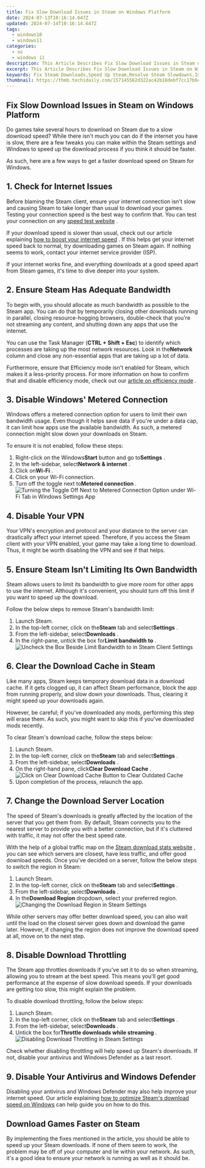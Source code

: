 ```yaml
---
title: Fix Slow Download Issues in Steam on Windows Platform
date: 2024-07-13T10:16:14.647Z
updated: 2024-07-14T10:16:14.647Z
tags:
  - windows10
  - windows11
categories:
  - os
  - windows 11
description: This Article Describes Fix Slow Download Issues in Steam on Windows Platform
excerpt: This Article Describes Fix Slow Download Issues in Steam on Windows Platform
keywords: Fix Steam Downloads,Speed Up Steam,Resolve Steam Slowdowns,Improve Steam Performance,Enhance Steam Download,Accelerate Windows Steam,Boost Steam Game Speed
thumbnail: https://thmb.techidaily.com/157145562d322ac42b18debf7cc17b6e328143a79a361dfc0ab65e3b0afbaf26.jpg
---
```


## Fix Slow Download Issues in Steam on Windows Platform

 Do games take several hours to download on Steam due to a slow download speed? While there isn't much you can do if the internet you have is slow, there are a few tweaks you can make within the Steam settings and Windows to speed up the download process if you think it should be faster.

 As such, here are a few ways to get a faster download speed on Steam for Windows.

## 1\. Check for Internet Issues

 Before blaming the Steam client, ensure your internet connection isn't slow and causing Steam to take longer than usual to download your games. Testing your connection speed is the best way to confirm that. You can test your connection on any [speed test website](https://www.makeuseof.com/best-free-websites-test-internet-speed/) .

 If your download speed is slower than usual, check out our article explaining [how to boost your internet speed](https://www.makeuseof.com/windows-11-increase-internet-speed/#:~:text=Disable%20the%20Metered%20Connection&text=It%20helps%20to%20save%20the,11%20to%20increase%20the%20speed.) . If this helps get your internet speed back to normal, try downloading games on Steam again. If nothing seems to work, contact your internet service provider (ISP).

 If your internet works fine, and everything downloads at a good speed apart from Steam games, it's time to dive deeper into your system.

## 2\. Ensure Steam Has Adequate Bandwidth

 To begin with, you should allocate as much bandwidth as possible to the Steam app. You can do that by temporarily closing other downloads running in parallel, closing resource-hogging browsers, double-check that you're not streaming any content, and shutting down any apps that use the internet.

 You can use the Task Manager (**CTRL + Shift + Esc**) to identify which processes are taking up the most network resources. Look in the**Network** column and close any non-essential apps that are taking up a lot of data.

 Furthermore, ensure that Efficiency mode isn't enabled for Steam, which makes it a less-priority process. For more information on how to confirm that and disable efficiency mode, check out our [article on efficiency mode](https://www.makeuseof.com/windows-11-task-manager-efficiency-mode/#how-to-enable-or-disable-efficiency-mode) .

## 3\. Disable Windows' Metered Connection

 Windows offers a metered connection option for users to limit their own bandwidth usage. Even though it helps save data if you're under a data cap, it can limit how apps use the available bandwidth. As such, a metered connection might slow down your downloads on Steam.

To ensure it is not enabled, follow these steps:

1. Right-click on the Windows**Start** button and go to**Settings** .
2. In the left-sidebar, select**Network & internet** .
3. Click on**Wi-Fi** .
4. Click on your Wi-Fi connection.
5. Turn off the toggle next to**Metered connection** .  
![Turning the Toggle Off Next to Metered Connection Option under Wi-Fi Tab in Windows Settings App](https://static1.makeuseofimages.com/wordpress/wp-content/uploads/2022/08/Image-1-Turning-the-Toggle-Off-Next-to-Metered-Connection-Option-under-Wi-Fi-Tab-in-Windows-Settings-App.jpg)

## 4\. Disable Your VPN

 Your VPN's encryption and protocol and your distance to the server can drastically affect your internet speed. Therefore, if you access the Steam client with your VPN enabled, your game may take a long time to download. Thus, it might be worth disabling the VPN and see if that helps.

## 5\. Ensure Steam Isn't Limiting Its Own Bandwidth

 Steam allows users to limit its bandwidth to give more room for other apps to use the internet. Although it's convenient, you should turn off this limit if you want to speed up the download.

Follow the below steps to remove Steam's bandwidth limit:

1. Launch Steam.
2. In the top-left corner, click on the**Steam** tab and select**Settings** .
3. From the left-sidebar, select**Downloads** .
4. In the right-pane, untick the box for**Limit bandwidth to** .  
![Uncheck the Box Beside Limit Bandwidth to in Steam Client Settings](https://static1.makeuseofimages.com/wordpress/wp-content/uploads/2023/04/uncheck-the-box-beside-limit-bandwidth-to-in-steam-client-settings.jpg)

## 6\. Clear the Download Cache in Steam

 Like many apps, Steam keeps temporary download data in a download cache. If it gets clogged up, it can affect Steam performance, block the app from running properly, and slow down your downloads. Thus, clearing it might speed up your downloads again.

 However, be careful; if you've downloaded any mods, performing this step will erase them. As such, you might want to skip this if you've downloaded mods recently.

To clear Steam's download cache, follow the steps below:

1. Launch Steam.
2. In the top-left corner, click on the**Steam** tab and select**Settings** .
3. From the left-sidebar, select**Downloads** .
4. On the right-hand pane, click**Clear Download Cache** .  
![Click on Clear Download Cache Button to Clear Outdated Cache](https://static1.makeuseofimages.com/wordpress/wp-content/uploads/2023/04/click-on-clear-download-cache-button-to-clear-outdated-cache.jpg)
5. Upon completion of the process, relaunch the app.

## 7\. Change the Download Server Location

 The speed of Steam's downloads is greatly affected by the location of the server that you get them from. By default, Steam connects you to the nearest server to provide you with a better connection, but if it's cluttered with traffic, it may not offer the best speed rate.

 With the help of a global traffic map on the [Steam download stats website](https://store.steampowered.com/stats/content/) , you can see which servers are closest, have less traffic, and offer good download speeds. Once you've decided on a server, follow the below steps to switch the region in Steam:

1. Launch Steam.
2. In the top-left corner, click on the**Steam** tab and select**Settings** .
3. From the left-sidebar, select**Downloads** .
4. In the**Download Region** dropdown, select your preferred region.  
![Changing the Download Region in Steam Settings](https://static1.makeuseofimages.com/wordpress/wp-content/uploads/2023/04/changing-the-download-region-in-steam-settings.jpg)

 While other servers may offer better download speed, you can also wait until the load on the closest server goes down and download the game later. However, if changing the region does not improve the download speed at all, move on to the next step.

## 8\. Disable Download Throttling

 The Steam app throttles downloads if you've set it to do so when streaming, allowing you to stream at the best speed. This means you'll get good performance at the expense of slow download speeds. If your downloads are getting too slow, this might explain the problem.

To disable download throttling, follow the below steps:

1. Launch Steam.
2. In the top-left corner, click on the**Steam** tab and select**Settings** .
3. From the left-sidebar, select**Downloads** .
4. Untick the box for**Throttle downloads while streaming** .  
![Disabling Download Throttling in Steam Settings](https://static1.makeuseofimages.com/wordpress/wp-content/uploads/2023/04/disabling-download-throttling-in-steam-settings.jpg)

 Check whether disabling throttling will help speed up Steam's downloads. If not, disable your antivirus and Windows Defender as a last resort.

## 9\. Disable Your Antivirus and Windows Defender

 Disabling your antivirus and Windows Defender may also help improve your internet speed. Our article explaining [how to optimize Steam's download speed on Windows](https://www.makeuseof.com/tag/steam-download-speeds/#disable-your-antivirus-software-and-firewall) can help guide you on how to do this.

## Download Games Faster on Steam

 By implementing the fixes mentioned in the article, you should be able to speed up your Steam downloads. If none of them seem to work, the problem may be off of your computer and lie within your network. As such, it's a good idea to ensure your network is running as well as it should be.

<ins class="adsbygoogle"
     style="display:block"
     data-ad-format="autorelaxed"
     data-ad-client="ca-pub-7571918770474297"
     data-ad-slot="1223367746"></ins>



<ins class="adsbygoogle"
     style="display:block"
     data-ad-client="ca-pub-7571918770474297"
     data-ad-slot="8358498916"
     data-ad-format="auto"
     data-full-width-responsive="true"></ins>




